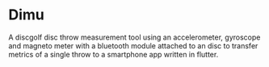 # Dimu

A discgolf disc throw measurement tool using an accelerometer, gyroscope and magneto meter with a bluetooth module attached to an disc to transfer metrics of a single throw to a smartphone app written in flutter. 
